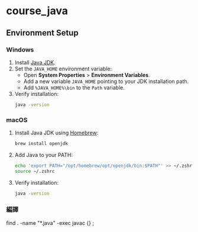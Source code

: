 # course_java


## Environment Setup

### Windows

1. Install [Java JDK](https://www.oracle.com/java/technologies/downloads/).
2. Set the `JAVA_HOME` environment variable:
    - Open **System Properties** > **Environment Variables**.
    - Add a new variable `JAVA_HOME` pointing to your JDK installation path.
    - Add `%JAVA_HOME%\bin` to the `Path` variable.
3. Verify installation:
    ```sh
    java -version
    ```

### macOS

1. Install Java JDK using [Homebrew](https://brew.sh/):
    ```sh
    brew install openjdk
    ```
2. Add Java to your PATH:
    ```sh
    echo 'export PATH="/opt/homebrew/opt/openjdk/bin:$PATH"' >> ~/.zshrc
    source ~/.zshrc
    ```
3. Verify installation:
    ```sh
    java -version
    ```



### 編譯
find . -name "*.java" -exec javac {} \;